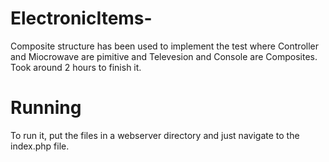 # ElectronicItems-

Composite structure has been used to implement the test where Controller and Miocrowave are pimitive and Televesion and Console are Composites. 
Took around 2 hours to finish it.

# Running
To run it, put the files in a webserver directory and just navigate to the index.php file.
